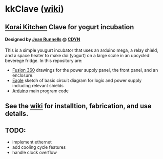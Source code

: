 # kkClave ([wiki](https://github.com/cdyn/kkClave/wiki))
## [Korai Kitchen](https://www.koraikitchen.com/) Clave for yogurt incubation
#### Designed by [Jean Runnells](https://github.com/JERiv) @ [CDYN](https://github.com/cdyn)

This is a simple yougurt incubator that uses an arduino mega, a relay shield, and a space heater to make doi (yogurt) on a large scale in an upcycled beverege fridge. In this repository are: 
* [Fusion 360](../master/fusion) drawings for the power supply panel, the front panel, and an enclosure.
* [Eagle](../master/eagle) sketch of basic circuit diagram for logic and power supply including relevant shields
* [Arduino](../master/arduino) main program code

## See the [wiki](https://github.com/cdyn/kkClave/wiki) for installtion, fabrication, and use details.

## TODO:
*  implement ethernet
*  add cooling cycle features
*  handle clock overflow
